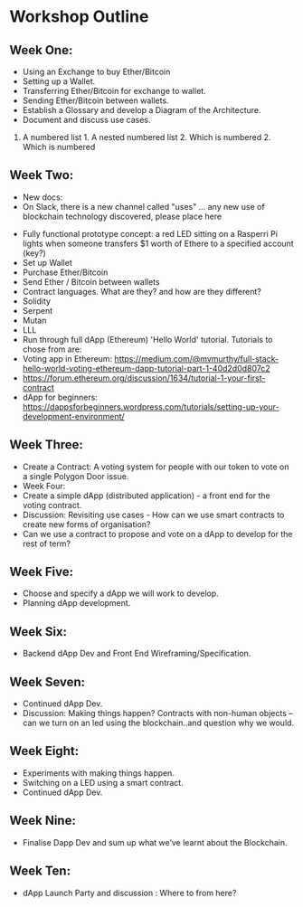 # Workshop Outline

## Week One:

- Using an Exchange to buy Ether/Bitcoin
- Setting up a Wallet.
- Transferring Ether/Bitcoin for exchange to wallet.
- Sending Ether/Bitcoin between wallets.
- Establish a Glossary and develop a Diagram of the Architecture.
- Document and discuss use cases.

1. A numbered list
              1. A nested numbered list
              2. Which is numbered
          2. Which is numbered

## Week Two:

* New docs:
 * On Slack, there is a new channel called "uses" ... any new use of blockchain technology discovered, please place here
 - Fully functional prototype concept: a red LED sitting on a Rasperri Pi lights when someone transfers $1 worth of Ethere to a specified account (key?)
- Set up Wallet
 - Purchase Ether/Bitcoin
 - Send Ether / Bitcoin between wallets
- Contract languages. What are they? and how are they different?
 - Solidity
 - Serpent
 - Mutan
 - LLL
- Run through full dApp (Ethereum) 'Hello World' tutorial. Tutorials to chose from are:
 - Voting app in Ethereum: https://medium.com/@mvmurthy/full-stack-hello-world-voting-ethereum-dapp-tutorial-part-1-40d2d0d807c2
 - https://forum.ethereum.org/discussion/1634/tutorial-1-your-first-contract
 - dApp for beginners: https://dappsforbeginners.wordpress.com/tutorials/setting-up-your-development-environment/


## Week Three:

- Create a Contract: A voting system for people with our token to vote on a single Polygon Door issue.
- Week Four:
- Create a simple dApp (distributed application) - a front end for the voting contract.
- Discussion: Revisiting use cases - How can we use smart contracts to create new forms of organisation?
- Can we use a contract to propose and vote on a dApp to develop for the rest of term?

## Week Five:

- Choose and specify a dApp we will work to develop.
- Planning dApp development.

## Week Six:

- Backend dApp Dev and Front End Wireframing/Specification.

## Week Seven:

- Continued dApp Dev.
- Discussion: Making things happen? Contracts with non-human objects – can we turn on an led using the blockchain..and question why we would.

## Week Eight:

- Experiments with making things happen.
- Switching on a LED using a smart contract.
- Continued dApp Dev.

## Week Nine:

- Finalise Dapp Dev and sum up what we’ve learnt about the Blockchain.

## Week Ten:

- dApp Launch Party and discussion : Where to from here?

